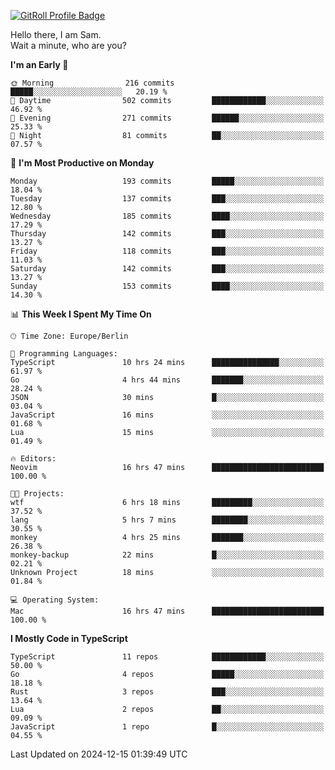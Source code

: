 <a href="https://gitroll.io/profile/u8g4G6FTZM7WSCSqTRPGSHZygT4O2" target="_blank"><img src="https://gitroll.io/api/badges/profiles/v1/u8g4G6FTZM7WSCSqTRPGSHZygT4O2?theme=nord" alt="GitRoll Profile Badge"/></a>

Hello there, I am Sam.  
Wait a minute, who are you?
  
<!--START_SECTION:waka-->
**I'm an Early 🐤** 

```text
🌞 Morning                216 commits         █████░░░░░░░░░░░░░░░░░░░░   20.19 % 
🌆 Daytime                502 commits         ████████████░░░░░░░░░░░░░   46.92 % 
🌃 Evening                271 commits         ██████░░░░░░░░░░░░░░░░░░░   25.33 % 
🌙 Night                  81 commits          ██░░░░░░░░░░░░░░░░░░░░░░░   07.57 % 
```
📅 **I'm Most Productive on Monday** 

```text
Monday                   193 commits         █████░░░░░░░░░░░░░░░░░░░░   18.04 % 
Tuesday                  137 commits         ███░░░░░░░░░░░░░░░░░░░░░░   12.80 % 
Wednesday                185 commits         ████░░░░░░░░░░░░░░░░░░░░░   17.29 % 
Thursday                 142 commits         ███░░░░░░░░░░░░░░░░░░░░░░   13.27 % 
Friday                   118 commits         ███░░░░░░░░░░░░░░░░░░░░░░   11.03 % 
Saturday                 142 commits         ███░░░░░░░░░░░░░░░░░░░░░░   13.27 % 
Sunday                   153 commits         ████░░░░░░░░░░░░░░░░░░░░░   14.30 % 
```


📊 **This Week I Spent My Time On** 

```text
🕑︎ Time Zone: Europe/Berlin

💬 Programming Languages: 
TypeScript               10 hrs 24 mins      ███████████████░░░░░░░░░░   61.97 % 
Go                       4 hrs 44 mins       ███████░░░░░░░░░░░░░░░░░░   28.24 % 
JSON                     30 mins             █░░░░░░░░░░░░░░░░░░░░░░░░   03.04 % 
JavaScript               16 mins             ░░░░░░░░░░░░░░░░░░░░░░░░░   01.68 % 
Lua                      15 mins             ░░░░░░░░░░░░░░░░░░░░░░░░░   01.49 % 

🔥 Editors: 
Neovim                   16 hrs 47 mins      █████████████████████████   100.00 % 

🐱‍💻 Projects: 
wtf                      6 hrs 18 mins       █████████░░░░░░░░░░░░░░░░   37.52 % 
lang                     5 hrs 7 mins        ████████░░░░░░░░░░░░░░░░░   30.55 % 
monkey                   4 hrs 25 mins       ███████░░░░░░░░░░░░░░░░░░   26.38 % 
monkey-backup            22 mins             █░░░░░░░░░░░░░░░░░░░░░░░░   02.21 % 
Unknown Project          18 mins             ░░░░░░░░░░░░░░░░░░░░░░░░░   01.84 % 

💻 Operating System: 
Mac                      16 hrs 47 mins      █████████████████████████   100.00 % 
```

**I Mostly Code in TypeScript** 

```text
TypeScript               11 repos            ████████████░░░░░░░░░░░░░   50.00 % 
Go                       4 repos             █████░░░░░░░░░░░░░░░░░░░░   18.18 % 
Rust                     3 repos             ███░░░░░░░░░░░░░░░░░░░░░░   13.64 % 
Lua                      2 repos             ██░░░░░░░░░░░░░░░░░░░░░░░   09.09 % 
JavaScript               1 repo              █░░░░░░░░░░░░░░░░░░░░░░░░   04.55 % 
```




 Last Updated on 2024-12-15 01:39:49 UTC
<!--END_SECTION:waka-->
